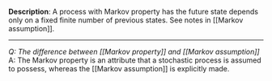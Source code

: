 **Description**: A process with Markov property has the future state depends only on a fixed finite number of previous states. See notes in [[Markov assumption]].

---
*Q: The difference between [[Markov property]] and [[Markov assumption]]*
A: The Markov property is an attribute that a stochastic process is assumed to possess, whereas the [[Markov assumption]] is explicitly made.